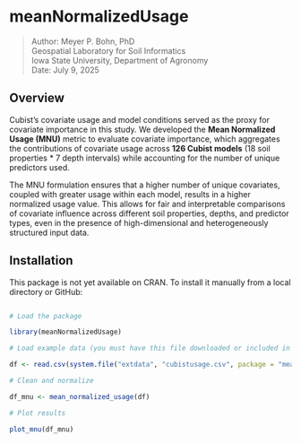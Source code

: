 # meanNormalizedUsage

> Author: Meyer P. Bohn, PhD\
> Geospatial Laboratory for Soil Informatics\
> Iowa State University, Department of Agronomy\
> Date: July 9, 2025

## Overview

Cubist’s covariate usage and model conditions served as the proxy for covariate importance in this study. We developed the **Mean Normalized Usage (MNU)** metric to evaluate covariate importance, which aggregates the contributions of covariate usage across **126 Cubist models** (18 soil properties * 7 depth intervals) while accounting for the number of unique predictors used.

The MNU formulation ensures that a higher number of unique covariates, coupled with greater usage within each model, results in a higher normalized usage value. This allows for fair and interpretable comparisons of covariate influence across different soil properties, depths, and predictor types, even in the presence of high-dimensional and heterogeneously structured input data.

## Installation

This package is not yet available on CRAN. To install it manually from a local directory or GitHub:

```r # Install from GitHub remotes::install_github("MollicMeyer/meanNormalizedUsage")

# Load the package

library(meanNormalizedUsage)

# Load example data (you must have this file downloaded or included in your repo)

df <- read.csv(system.file("extdata", "cubistusage.csv", package = "meanNormalizedUsage"))

# Clean and normalize

df_mnu <- mean_normalized_usage(df)

# Plot results

plot_mnu(df_mnu)